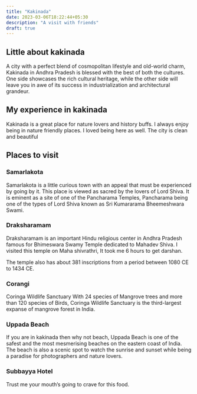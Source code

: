```yaml
---
title: "Kakinada"
date: 2023-03-06T18:22:44+05:30
description: "A visit with friends"
draft: true
---
```


## Little about kakinada

A city with a perfect blend of cosmopolitan lifestyle and old-world charm, Kakinada in Andhra Pradesh is blessed with the best of both the cultures. One side showcases the rich cultural heritage, while the other side will leave you in awe of its success in industrialization and architectural grandeur.

## My experience in kakinada

Kakinada is a great place for nature lovers and history buffs. I always enjoy being in nature friendly places. I loved being here as well. The city is clean and beautiful

## Places to visit

### Samarlakota

Samarlakota is a little curious town with an appeal that must be experienced by going by it. This place is viewed as sacred by the lovers of Lord Shiva. It is eminent as a site of one of the Pancharama Temples, Pancharama being one of the types of Lord Shiva known as Sri Kumararama Bheemeshwara Swami.

### Draksharamam

Draksharamam is an important Hindu religious center in Andhra Pradesh famous for Bhimeswara Swamy Temple dedicated to Mahadev Shiva. I visited this temple on Maha shivrathri, It took me 6 hours to get darshan. 

The temple also has about 381 inscriptions from a period between 1080 CE to 1434 CE.

### Corangi

Coringa Wildlife Sanctuary With 24 species of Mangrove trees and more than 120 species of Birds, Coringa Wildlife Sanctuary is the third-largest expanse of mangrove forest in India.

### Uppada Beach

If you are in kakinada then why not beach, Uppada Beach is one of the safest and the most mesmerising beaches on the eastern coast of India. The beach is also a scenic spot to watch the sunrise and sunset while being a paradise for photographers and nature lovers.

### Subbayya Hotel

Trust me your mouth’s going to crave for this food.
